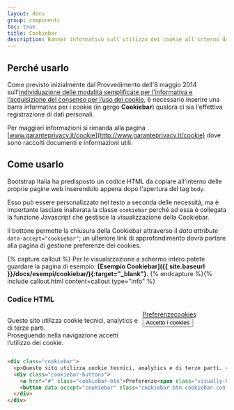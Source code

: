 ```yaml
---
layout: docs
group: componenti
toc: true
title: Cookiebar
description: Banner informativo sull'utilizzo dei cookie all'interno del sito web
---
```


## Perché usarlo

Come previsto inizialmente dal Provvedimento dell'8 maggio 2014 sull'[individuazione delle modalità semplificate per l’informativa e l’acquisizione del consenso per l’uso dei cookie](http://www.garanteprivacy.it/web/guest/home/docweb/-/docweb-display/docweb/3118884), è necessario inserire una barra informativa per i cookie (in gergo **Cookiebar**) qualora ci sia l'effettiva registrazione di dati personali.

Per maggiori informazioni si rimanda alla pagina [www.garanteprivacy.it/cookie](http://www.garanteprivacy.it/cookie) dove sono raccolti documenti e informazioni utili.

## Come usarlo

Bootstrap Italia ha predisposto un codice HTML da copiare all'interno delle proprie pagine web inserendolo appena dopo l'apertura del tag `body`.

Esso può essere personalizzato nel testo a seconda delle necessità, ma è importante lasciare inalterata la classe `cookiebar` perché ad essa è collegata la funzione Javascript che gestisce la visualizzazione della Cookiebar.

Il bottone permette la chiusura della Cookiebar attraverso il _data attribute_ `data-accept="cookiebar"`; un ulteriore link di approfondimento dovrà portare alla pagina di gestione preferenze dei cookies.

{% capture callout %}
Per le visualizzazione a schermo intero potete guardare la pagina di esempio: **[Esempio Cookiebar]({{ site.baseurl }}/docs/esempi/cookiebar/){:target="\_blank"}**.
{% endcapture %}{% include callout.html content=callout type="info" %}

### Codice HTML

<style>
  /* Style override for Documentation purposes */

  .bd-example .cookiebar {
    display: block !important;
    position: relative !important;
  }

  @media (min-width: 768px) {
    .bd-example .cookiebar {
      display: flex !important;
    }
  }

}
</style>
<div class="bd-example">
    <div class="cookiebar">
        <p>Questo sito utilizza cookie tecnici, analytics e di terze parti. <br>Proseguendo nella navigazione accetti l’utilizzo dei cookie.</p>
        <div class="cookiebar-buttons">
            <a href="#" class="cookiebar-btn">Preferenze<span class="visually-hidden">cookies</span></a>
            <button data-accept="cookiebar" class="cookiebar-btn cookiebar-confirm">Accetto<span class="visually-hidden"> i cookies</span></button>
        </div>
    </div>
</div>

```html
<div class="cookiebar">
  <p>Questo sito utilizza cookie tecnici, analytics e di terze parti. <br />Proseguendo nella navigazione accetti l’utilizzo dei cookie.</p>
  <div class="cookiebar-buttons">
    <a href="#" class="cookiebar-btn">Preferenze<span class="visually-hidden">cookies</span></a>
    <button data-accept="cookiebar" class="cookiebar-btn cookiebar-confirm">Accetto<span class="visually-hidden"> i cookies</span></button>
  </div>
</div>
```
